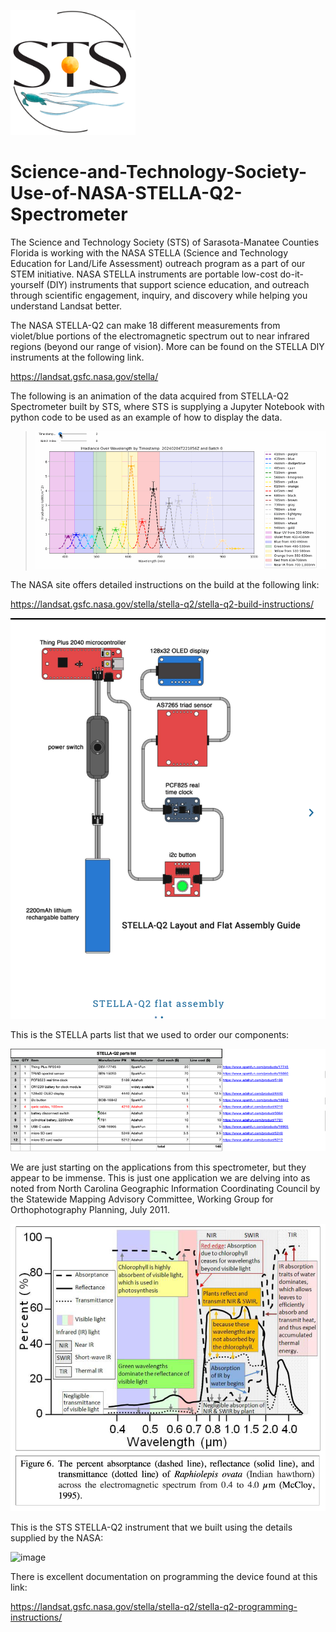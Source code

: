 
![image](STS.png)

# Science-and-Technology-Society-Use-of-NASA-STELLA-Q2-Spectrometer

The Science and Technology Society (STS) of Sarasota-Manatee Counties Florida is working with the NASA STELLA (Science and Technology Education for Land/Life Assessment) outreach program as a part of our STEM initiative. NASA STELLA instruments are portable low-cost do-it-yourself (DIY) instruments that support science education, and outreach through scientific engagement, inquiry, and discovery while helping you understand Landsat better.

The NASA STELLA-Q2 can make 18 different measurements from violet/blue portions of the electromagnetic spectrum out to near infrared regions (beyond our range of vision). More can be found on the STELLA DIY instruments at the following link.

https://landsat.gsfc.nasa.gov/stella/

The following is an animation of the data acquired from STELLA-Q2 Spectrometer built by STS, where STS is supplying a Jupyter Notebook with python code to be used as an example of how to display the data.
>
>![image](STELLA_color.gif)
>
The NASA site offers detailed instructions on the build at the following link:

https://landsat.gsfc.nasa.gov/stella/stella-q2/stella-q2-build-instructions/

![image](STELLA_Q2_build.png)

This is the STELLA parts list that we used to order our components:

![image](STELLA-Q2_parts_list.png)


We are just starting on the applications from this spectrometer, but they appear to be immense. This is just one application we are delving into as noted from North Carolina Geographic Information Coordinating Council by the Statewide Mapping Advisory Committee, Working Group for Orthophotography Planning, July 2011.

![image](STELLA_Applications.png)

This is the STS STELLA-Q2 instrument that we built using the details supplied by the NASA:

![image](STELLA.png)

There is excellent documentation on programming the device found at this link:

https://landsat.gsfc.nasa.gov/stella/stella-q2/stella-q2-programming-instructions/

